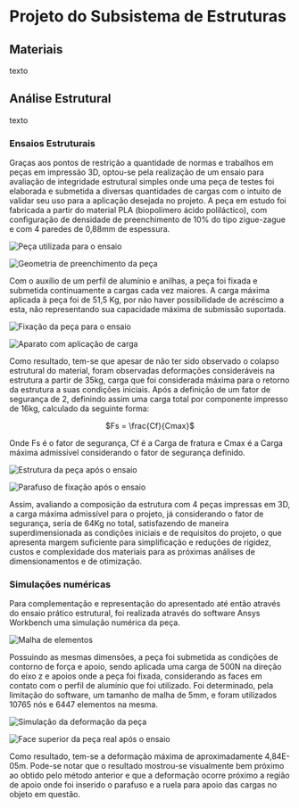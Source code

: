 # Projeto do Subsistema de Estruturas

## Materiais

texto

## Análise Estrutural

texto

### Ensaios Estruturais

Graças aos pontos de restrição a quantidade de normas e trabalhos em peças em impressão 3D, optou-se pela realização de um ensaio para avaliação de integridade estrutural simples onde uma peça de testes foi elaborada e submetida a diversas quantidades de cargas com o intuito de validar seu uso para a aplicação desejada no projeto. A peça em estudo foi fabricada a partir do material PLA (biopolímero ácido poliláctico), com configuração de densidade de preenchimento de 10% do tipo zigue-zague e com 4 paredes de 0,88mm de espessura.


![Peça utilizada para o ensaio](../estruturas/imagens/Proj_Subs_Estruturas_Ensaios_Peça_analisada_3D.jpg)

<!--<img src="imagens/Proj_Subs_Estruturas_Ensaios_Peça_analisada_3D.jpg" alt="Peça utilizada para o ensaio" width="120" height="120">-->

<!--<img width="100" title="Peça utilizada para o ensaio" src="imagens/Proj_Subs_Estruturas_Ensaios_Peça_analisada_3D.jpg"/> -->

![Geometria de preenchimento da peça](../estruturas/imagens/Proj_Subs_Estruturas_Ensaios_geometria_.jpeg)



Com o auxílio de um perfil de alumínio e anilhas, a peça foi fixada e submetida continuamente a cargas cada vez maiores. A carga máxima aplicada à peça foi de 51,5 Kg, por não haver possibilidade de acréscimo a esta, não representando sua capacidade máxima de submissão suportada. 


![Fixação da peça para o ensaio](../estruturas/imagens/Proj_Subs_Estruturas_Ensaios_Fixação_da_peça.jpeg)

![Aparato com aplicação de carga](../estruturas/imagens/Proj_Subs_Estruturas_Ensaios_aplicação_carga.jpeg)


Como resultado, tem-se que apesar de não ter sido observado o colapso estrutural do material, foram observadas deformações consideráveis na estrutura a partir de 35kg, carga que foi considerada máxima para o retorno da estrutura a suas condições iniciais. Após a definição de um fator de segurança de 2, definindo assim uma carga total por componente impresso de 16kg, calculado da seguinte forma:

<div align="center">

$Fs = \frac{Cf}{Cmax}$

</div>

Onde Fs é o fator de segurança, Cf é a Carga de fratura e Cmax é a Carga máxima admissível considerando o fator de segurança definido.


![Estrutura da peça após o ensaio](../estruturas/imagens/Proj_Subs_Estruturas_Ensaios_peça_pós_ensaio.jpeg)

![Parafuso de fixação após o ensaio](../estruturas/imagens/Proj_Subs_Estruturas_Ensaios_parafuso_flambado.jpeg)

 
Assim, avaliando a composição da estrutura com 4 peças impressas em 3D, a carga máxima admissível para o projeto, já considerando o fator de segurança, seria de 64Kg no total, satisfazendo de maneira superdimensionada as condições iniciais e de requisitos do projeto, o que apresenta margem suficiente para simplificação e reduções de rigidez, custos e complexidade dos materiais para as próximas análises de dimensionamentos e de otimização.


### Simulações numéricas

Para complementação e representação do apresentado até então através do ensaio prático estrutural, foi realizada através do software Ansys Workbench uma simulação numérica da peça. 


![Malha de elementos](../estruturas/imagens/Proj_Subs_Estruturas_Simulação_malha.png)


Possuindo as mesmas dimensões, a peça foi submetida as condições de contorno de força e apoio, sendo aplicada uma carga de 500N na direção do eixo z e apoios onde a peça foi fixada, considerando as faces em contato com o perfil de alumínio que foi utilizado. Foi determinado, pela limitação do software, um tamanho de malha de 5mm, e foram utilizados 10765 nós e 6447 elementos na mesma.


![Simulação da deformação da peça](../estruturas/imagens/Proj_Subs_Estruturas_Simulação_deformação.png)

![Face superior da peça real após o ensaio](../estruturas/imagens/Proj_Subs_Estruturas_Ensaios_deformação_face_superior.jpeg)


Como resultado, tem-se a deformação máxima de aproximadamente 4,84E-05m. Pode-se notar que o resultado mostrou-se visualmente bem próximo ao obtido pelo método anterior e que a deformação ocorre próximo a região de apoio onde foi inserido o parafuso e a ruela para apoio das cargas no objeto em questão.



